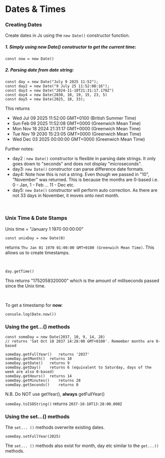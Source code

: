 # Dates & Times

### Creating Dates

Create dates in Js using the `new Date()` constructor function.

##### 1. Simply using new Date() constructor to get the current time:

```
const now = new Date()
```

##### 2. Parsing date from date string:

```
const day = new Date("July 9 2025 11:52");
const day2 = new Date("9 July 25 11:52:08:16");
const day3 = new Date("2024-11-18T21:31:17.178Z")
const day4 = new Date(2030, 10, 19, 15, 23, 5)
const day5 = new Date(2025, 10, 33);
```

This returns

- Wed Jul 09 2025 11:52:00 GMT+0100 (British Summer Time)
- Sun Feb 09 2025 11:52:08 GMT+0000 (Greenwich Mean Time)
- Mon Nov 18 2024 21:31:17 GMT+0000 (Greenwich Mean Time)
- Tue Nov 19 2030 15:23:05 GMT+0000 (Greenwich Mean Time)
- Wed Dec 03 2025 00:00:00 GMT+0000 (Greenwich Mean Time)

Further notes:
<br>

- day2 : `new Date()` constructor is flexible in parsing date strings. It only goes down to "seconds" and does not display "microseconds".
- day3: `new Date()` constructor can parse difference date formats.
- day4: Note how this is not a string. Even though we passed in "10", "November" was returned. This is because the months are 0-based i.e. 0 - Jan, 1 - Feb ... 11 - Dec etc.
- day5: `new Date()` constructor will perform auto correction. As there are not 33 days in November, it moves onto next month.

<br>

### Unix Time & Date Stamps

Unix time = "January 1 1970 00:00:00"

```
const unixDay = new Date(0)
```

returns `Thu Jan 01 1970 01:00:00 GMT+0100 (Greenwich Mean Time)`. This allows us to create timestamps.

<br>

```
day.getTime()
```

This returns "1752058320000" which is the amount of milliseconds passed since the Unix time.

<br>

To get a timestamp for **now**:

```
console.log(Date.now())
```

### Using the get...() methods

```
const someDay = new Date(2037, 10, 9, 14, 28)
// returns 'Sat Oct 10 2037 14:28:00 GMT+0100'. Remember months are 0-based

someDay.getFullYear()   returns '2037'
someDay.getMonth()  returns 10
someDay.getDate()   returns 9
someDay.getDay()    returns 6 (equivalent to Saturday, days of the week are also 0-based)
someDay.getHours()  returns 14
someDay.getMinutes()    returns 28
someDay.getSeconds()    returns 0
```

N.B. Do NOT use getYear(), **always** getFullYear()

`someDay.toISOString()` returns `2037-10-10T13:28:00.000Z`

### Using the set...() methods

The `set... ()` methods overwrite existing dates.

```
someDay.setFullYear(2025)
```

The `set... ()` methods also exist for month, day etc similar to the `get...()` methods.
